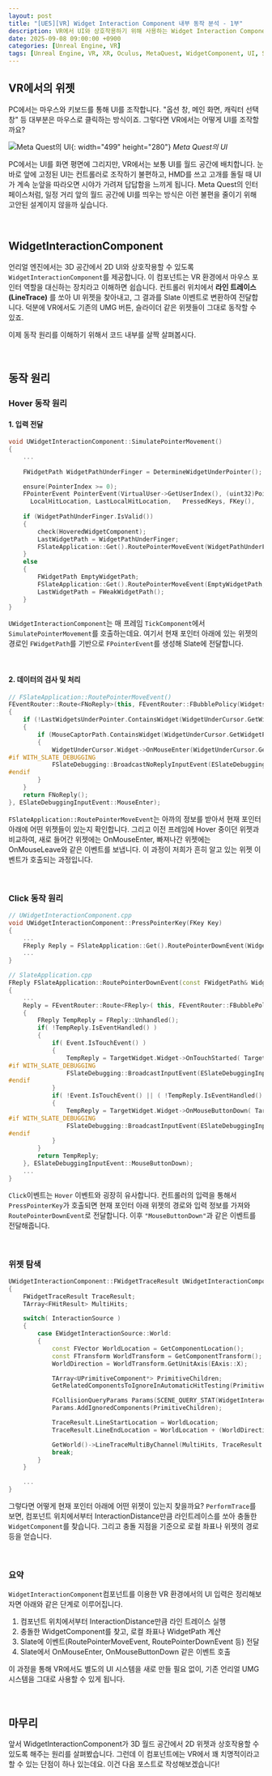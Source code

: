 ```yaml
---
layout: post
title: "[UE5][VR] Widget Interaction Component 내부 동작 분석 - 1부"
description: VR에서 UI와 상호작용하기 위해 사용하는 Widget Interaction Component의 내부 동작 원리를 분석
date: 2025-09-08 09:00:00 +0900
categories: [Unreal Engine, VR]
tags: [Unreal Engine, VR, XR, Oculus, MetaQuest, WidgetComponent, UI, Slate]
---
```

## VR에서의 위젯
PC에서는 마우스와 키보드를 통해 UI를 조작합니다. "옵션 창, 메인 화면, 캐릭터 선택 창" 등 대부분은 마우스로 클릭하는 방식이죠. 그렇다면 VR에서는 어떻게 UI를 조작할까요?

![Meta Quest의 UI](/assets/img/post/WidgetInteractionComponent/MetaQuest_Lobby.jpg){: width="499" height="280"}
*Meta Quest의 UI*

PC에서는 UI를 화면 평면에 그리지만, VR에서는 보통 UI를 월드 공간에 배치합니다. 눈 바로 앞에 고정된 UI는 컨트롤러로 조작하기 불편하고, HMD를 쓰고 고개를 돌릴 때 UI가 계속 눈앞을 따라오면 시야가 가려져 답답함을 느끼게 됩니다. Meta Quest의 인터페이스처럼, 일정 거리 앞의 월드 공간에 UI를 띄우는 방식은 이런 불편을 줄이기 위해 고안된 설계이지 않을까 싶습니다.

<br>

## WidgetInteractionComponent

언리얼 엔진에서는 3D 공간에서 2D UI와 상호작용할 수 있도록 `WidgetInteractionComponent`를 제공합니다. 이 컴포넌트는 VR 환경에서 마우스 포인터 역할을 대신하는 장치라고 이해하면 쉽습니다. 컨트롤러 위치에서 **라인 트레이스(LineTrace)** 를 쏘아 UI 위젯을 찾아내고, 그 결과를 Slate 이벤트로 변환하여 전달합니다. 덕분에 VR에서도 기존의 UMG 버튼, 슬라이더 같은 위젯들이 그대로 동작할 수 있죠.

이제 동작 원리를 이해하기 위해서 코드 내부를 살짝 살펴봅시다.

<br>

## 동작 원리

### Hover 동작 원리

#### 1. 입력 전달
```cpp
void UWidgetInteractionComponent::SimulatePointerMovement()
{
	...	
	
	FWidgetPath WidgetPathUnderFinger = DetermineWidgetUnderPointer();

	ensure(PointerIndex >= 0);
	FPointerEvent PointerEvent(VirtualUser->GetUserIndex(), (uint32)PointerIndex, 
	  LocalHitLocation,	LastLocalHitLocation,	PressedKeys, FKey(),	0.0f,	ModifierKeys);
	
	if (WidgetPathUnderFinger.IsValid())
	{
		check(HoveredWidgetComponent);
		LastWidgetPath = WidgetPathUnderFinger;		
		FSlateApplication::Get().RoutePointerMoveEvent(WidgetPathUnderFinger, PointerEvent, false);
	}
	else
	{
		FWidgetPath EmptyWidgetPath;
		FSlateApplication::Get().RoutePointerMoveEvent(EmptyWidgetPath, PointerEvent, false);
		LastWidgetPath = FWeakWidgetPath();
	}
}
```

`UWidgetInteractionComponent`는 매 프레임 `TickComponent`에서 `SimulatePointerMovement`를 호출하는데요. 여기서 현재 포인터 아래에 있는 위젯의 경로인 `FWidgetPath`를 기반으로 `FPointerEvent`를 생성해 Slate에 전달합니다.

<br>

#### 2. 데이터의 검사 및 처리

```cpp
// FSlateApplication::RoutePointerMoveEvent()
FEventRouter::Route<FNoReply>(this, FEventRouter::FBubblePolicy(WidgetsUnderPointer), TransformedPointerEvent, [&MouseCaptorPath, &LastWidgetsUnderPointer](const FArrangedWidget& WidgetUnderCursor, const FPointerEvent& Event)
{
	if (!LastWidgetsUnderPointer.ContainsWidget(WidgetUnderCursor.GetWidgetPtr()))
	{
		if (MouseCaptorPath.ContainsWidget(WidgetUnderCursor.GetWidgetPtr()))
		{
			WidgetUnderCursor.Widget->OnMouseEnter(WidgetUnderCursor.Geometry, Event);
#if WITH_SLATE_DEBUGGING
			FSlateDebugging::BroadcastNoReplyInputEvent(ESlateDebuggingInputEvent::MouseEnter, &Event, WidgetUnderCursor.Widget);
#endif
		}
	}
	return FNoReply();
}, ESlateDebuggingInputEvent::MouseEnter);
```

`FSlateApplication::RoutePointerMoveEvent`는 아까의 정보를 받아서 현재 포인터 아래에 어떤 위젯들이 있는지 확인합니다. 그리고 이전 프레임에 Hover 중이던 위젯과 비교하여, 새로 들어간 위젯에는 OnMouseEnter, 빠져나간 위젯에는 OnMouseLeave와 같은 이벤트를 보냅니다. 이 과정이 저희가 흔히 알고 있는 위젯 이벤트가 호출되는 과정입니다. 

<br>

### Click 동작 원리

```cpp
// UWidgetInteractionComponent.cpp
void UWidgetInteractionComponent::PressPointerKey(FKey Key)
{
	...
	FReply Reply = FSlateApplication::Get().RoutePointerDownEvent(WidgetPathUnderFinger, PointerEvent);
	...
}

// SlateApplication.cpp
FReply FSlateApplication::RoutePointerDownEvent(const FWidgetPath& WidgetsUnderPointer, const FPointerEvent& PointerEvent)
{
	...
	Reply = FEventRouter::Route<FReply>( this, FEventRouter::FBubblePolicy( WidgetsUnderPointer ), TransformedPointerEvent, [this]( const FArrangedWidget TargetWidget, const FPointerEvent& Event )
	{
		FReply TempReply = FReply::Unhandled();
		if( !TempReply.IsEventHandled() )
		{
			if( Event.IsTouchEvent() )
			{
				TempReply = TargetWidget.Widget->OnTouchStarted( TargetWidget.Geometry, Event );
#if WITH_SLATE_DEBUGGING
				FSlateDebugging::BroadcastInputEvent(ESlateDebuggingInputEvent::TouchStart, &Event, TempReply, TargetWidget.Widget);
#endif
			}
			if( !Event.IsTouchEvent() || ( !TempReply.IsEventHandled() && this->bTouchFallbackToMouse ) )
			{
				TempReply = TargetWidget.Widget->OnMouseButtonDown( TargetWidget.Geometry, Event );
#if WITH_SLATE_DEBUGGING
				FSlateDebugging::BroadcastInputEvent(ESlateDebuggingInputEvent::MouseButtonDown, &Event, TempReply, TargetWidget.Widget);
#endif
			}
		}
		return TempReply;
	}, ESlateDebuggingInputEvent::MouseButtonDown);
	...
}
```

`Click`이벤트는 `Hover` 이벤트와 굉장히 유사합니다. 컨트롤러의 입력을 통해서 `PressPointerKey`가 호출되면 현재 포인터 아래 위젯의 경로와 입력 정보를 가져와 `RoutePointerDownEvent`로 전달합니다. 이후 `"MouseButtonDown"`과 같은 이벤트를 전달해줍니다.

<br>

### 위젯 탐색

```cpp
UWidgetInteractionComponent::FWidgetTraceResult UWidgetInteractionComponent::PerformTrace() const
{
	FWidgetTraceResult TraceResult;
	TArray<FHitResult> MultiHits;

	switch( InteractionSource )
	{
		case EWidgetInteractionSource::World:
		{
			const FVector WorldLocation = GetComponentLocation();
			const FTransform WorldTransform = GetComponentTransform();
			WorldDirection = WorldTransform.GetUnitAxis(EAxis::X);

			TArray<UPrimitiveComponent*> PrimitiveChildren;
			GetRelatedComponentsToIgnoreInAutomaticHitTesting(PrimitiveChildren);

			FCollisionQueryParams Params(SCENE_QUERY_STAT(WidgetInteractionComponentTrace));
			Params.AddIgnoredComponents(PrimitiveChildren);

			TraceResult.LineStartLocation = WorldLocation;
			TraceResult.LineEndLocation = WorldLocation + (WorldDirection * InteractionDistance);

			GetWorld()->LineTraceMultiByChannel(MultiHits, TraceResult.LineStartLocation, TraceResult.LineEndLocation, TraceChannel, Params);
			break;
		}
	}

	...
}
```

그렇다면 어떻게 현재 포인터 아래에 어떤 위젯이 있는지 찾을까요? `PerformTrace`를 보면, 컴포넌트 위치에서부터 InteractionDistance만큼 라인트레이스를 쏘아 충돌한 `WidgetComponent`를 찾습니다. 그리고 충돌 지점을 기준으로 로컬 좌표나 위젯의 경로등을 얻습니다. 

<br>

### 요약
`WidgetInteractionComponent`컴포넌트를 이용한 VR 환경에서의 UI 입력은 정리해보자면 아래와 같은 단계로 이루어집니다.

1. 컴포넌트 위치에서부터 InteractionDistance만큼 라인 트레이스 실행
2. 충돌한 WidgetComponent를 찾고, 로컬 좌표나 WidgetPath 계산
3. Slate에 이벤트(RoutePointerMoveEvent, RoutePointerDownEvent 등) 전달
4. Slate에서 OnMouseEnter, OnMouseButtonDown 같은 이벤트 호출

이 과정을 통해 VR에서도 별도의 UI 시스템을 새로 만들 필요 없이, 기존 언리얼 UMG 시스템을 그대로 사용할 수 있게 됩니다.

<br>

## 마무리
앞서 WidgetInteractionComponent가 3D 월드 공간에서 2D 위젯과 상호작용할 수 있도록 해주는 원리를 살펴봤습니다. 그런데 이 컴포넌트에는 VR에서 꽤 치명적이라고 할 수 있는 단점이 하나 있는데요. 
이건 다음 포스트로 작성해보겠습니다!
